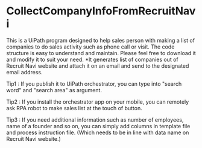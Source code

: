 # CollectCompanyInfoFromRecruitNavi
This is a UiPath program designed to help sales person with making a list of companies to do sales activity such as phone call or visit. The code structure is easy to understand and maintain. Please feel free to download it and modify it to suit your need. *It generates list of companies out of Recruit Navi website and attach it on an email and send to the designated email address.

Tip1 : If you publish it to UiPath orchestrator, you can type into "search word" and "search area" as argument.

Tip2 : If you install the orchestrator app on your mobile, you can remotely ask RPA robot to make sales list at the touch of button.

Tip3 : If you need additional information such as number of employees, name of a founder and so on, you can simply add columns in template file and process instruction file. (Which needs to be in line with data name on Recruit Navi website.) 
